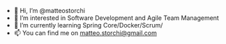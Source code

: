 - 👋 Hi, I’m @matteostorchi
- 👀 I’m interested in Software Development and Agile Team Management
- 🌱 I’m currently learning Spring Core/Docker/Scrum/
- 📫 You can find me on matteo.storchi@gmail.com

<!---
matteostorchi/matteostorchi is a ✨ special ✨ repository because its `README.md` (this file) appears on your GitHub profile.
You can click the Preview link to take a look at your changes.
--->
